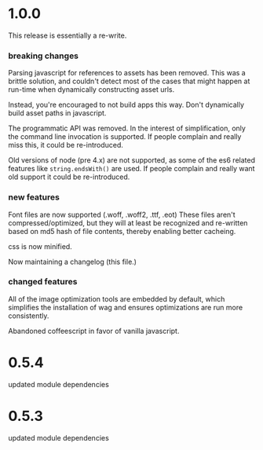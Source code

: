 # 1.0.0

This release is essentially a re-write.

### breaking changes

Parsing javascript for references to assets has been removed. This was a
brittle solution, and couldn't detect most of the cases that might happen at
run-time when dynamically constructing asset urls.

Instead, you're encouraged to not build apps this way. Don't dynamically build
asset paths in javascript.


The programmatic API was removed. In the interest of simplification, only the 
command line invocation is supported. If people complain and really miss this,
it could be re-introduced.


Old versions of node (pre 4.x) are not supported, as some of the es6 related 
features like `string.endsWith()` are used. If people complain and really want
old support it could be re-introduced.


### new features

Font files are now supported (.woff, .woff2, .ttf, .eot) These files aren't
compressed/optimized, but they will at least be recognized and re-written based
on md5 hash of file contents, thereby enabling better cacheing.

css is now minified.

Now maintaining a changelog (this file.)


### changed features

All of the image optimization tools are embedded by default, which simplifies
the installation of wag and ensures optimizations are run more consistently.

Abandoned coffeescript in favor of vanilla javascript.


# 0.5.4

updated module dependencies


# 0.5.3

updated module dependencies
